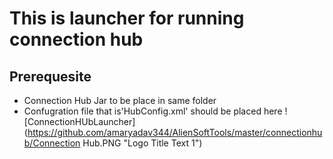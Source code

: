 # This is launcher for running connection hub
## Prerequesite 
* Connection Hub Jar to be place in same folder 
* Confugration file that is'HubConfig.xml' should be placed here
![ConnectionHUbLauncher](https://github.com/amaryadav344/AlienSoftTools/master/connectionhub/Connection Hub.PNG "Logo Title Text 1")

